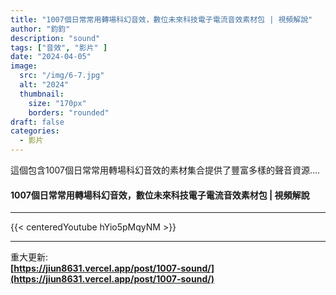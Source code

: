 ```yaml
---
title: "1007個日常常用轉場科幻音效，數位未來科技電子電流音效素材包 | 視頻解說"
author: "鈞鈞"
description: "sound"
tags: ["音效", "影片" ]
date: "2024-04-05"
image:
  src: "/img/6-7.jpg"
  alt: "2024"
  thumbnail:
    size: "170px"
    borders: "rounded"
draft: false
categories:
  - 影片
---
```


這個包含1007個日常常用轉場科幻音效的素材集合提供了豐富多樣的聲音資源....
<!--more-->

#### 1007個日常常用轉場科幻音效，數位未來科技電子電流音效素材包 | 視頻解說

---
{{< centeredYoutube hYio5pMqyNM >}}


---
重大更新:  
**[https://jiun8631.vercel.app/post/1007-sound/](https://jiun8631.vercel.app/post/1007-sound/)**